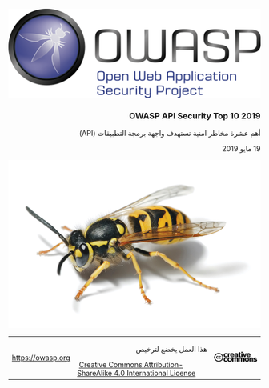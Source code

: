 ![OWASP LOGO](images/owasp-logo.png)


<h3 dir='rtl' align='right'>OWASP API Security Top 10 2019</h3>

 <p dir='rtl' align='right'> أهم عشرة مخاطر امنية تستهدف واجهة برمجة التطبيقات (API)</p>

 <p dir='rtl' align='right'> 19 مايو 2019</p>
 
![WASP Logo URL TBA](images/front-wasp.png)

| | | |
| - | - | - |
| https://owasp.org |  <p dir='rtl' align='right'>هذا العمل يخضع لترخيص</p> [Creative Commons Attribution-ShareAlike 4.0 International License][1] | ![Creative Commons License Logo](images/front-cc.png) |

[1]: http://creativecommons.org/licenses/by-sa/4.0/


